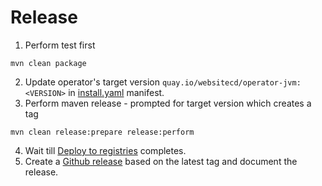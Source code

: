 # Release

1. Perform test first
```shell
mvn clean package
```
2. Update operator's target version `quay.io/websitecd/operator-jvm:<VERSION>` in [install.yaml](/manifests/install.yaml) manifest.
3. Perform maven release - prompted for target version which creates a tag
```shell
mvn clean release:prepare release:perform
```
4. Wait till [Deploy to registries](https://github.com/websitecd/operator/actions/workflows/docker-publish.yaml) completes.
5. Create a [Github release](https://github.com/websitecd/operator/releases) based on the latest tag and document the release.
